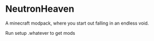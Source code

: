 # NeutronHeaven
A minecraft modpack, where you start out falling in an endless void.


Run setup .whatever to get mods
